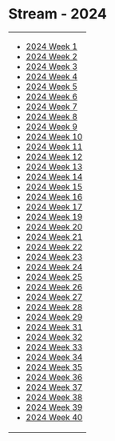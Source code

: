 # Stream - 2024

<table border="0">
<tr>
  
<td align="top">
  
- [2024 Week 1](w01.md)
- [2024 Week 2](w02.md)
- [2024 Week 3](w03.md)
- [2024 Week 4](w04.md)
- [2024 Week 5](w05.md)
- [2024 Week 6](w06.md)
- [2024 Week 7](w07.md)
- [2024 Week 8](w08.md)
- [2024 Week 9](w09.md)
- [2024 Week 10](w10.md)
- [2024 Week 11](w11.md)
- [2024 Week 12](w12.md)
- [2024 Week 13](w13.md)
- [2024 Week 14](w14.md)
- [2024 Week 15](w15.md)
- [2024 Week 16](w16.md)
- [2024 Week 17](w17.md)
- [2024 Week 19](w19.md)
- [2024 Week 20](w20.md)
- [2024 Week 21](w21.md)
- [2024 Week 22](w22.md)
- [2024 Week 23](w23.md)
- [2024 Week 24](w24.md)
- [2024 Week 25](w25.md)
- [2024 Week 26](w26.md)
- [2024 Week 27](w27.md)
- [2024 Week 28](w28.md)
- [2024 Week 29](w29.md)
- [2024 Week 31](w31.md)
- [2024 Week 32](w32.md)
- [2024 Week 33](w33.md)
- [2024 Week 34](w34.md)
- [2024 Week 35](w35.md)
- [2024 Week 36](w36.md)
- [2024 Week 37](w37.md)
- [2024 Week 38](w38.md)
- [2024 Week 39](w39.md)
- [2024 Week 40](w40.md)

</td>

</tr>
</table>
